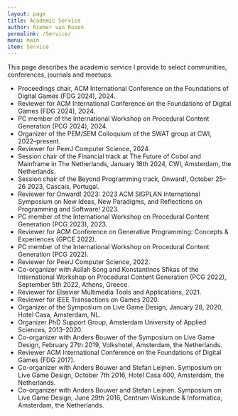 ```yaml
---
layout: page
title: Academic Service
author: Riemer van Rozen
permalink: /Service/
menu: main
item: Service
---
```

This page describes the academic service I provide to select communities, conferences, journals and meetups.

* Proceedings chair, ACM International Conference on the Foundations of Digital Games (FDG 2024), 2024.
* Reviewer for ACM International Conference on the Foundations of Digital Games (FDG 2024), 2024.
* PC member of the International Workshop on Procedural Content Generation (PCG 2024), 2024.
* Organizer of the PEM/SEM Colloquium of the SWAT group at CWI, 2022–present.
* Reviewer for PeerJ Computer Science, 2024.
* Session chair of the Financial track at The Future of Cobol and Mainframe in The Netherlands, January 18th 2024, CWI, Amsterdam, the Netherlands.
* Session chair of the Beyond Programming track, Onward!, October 25–26 2023, Cascais, Portugal.
* Reviewer for Onward! 2023: 2023 ACM SIGPLAN International Symposium on New Ideas, New Paradigms, and Reflections on Programming and Software! 2023.
* PC member of the International Workshop on Procedural Content Generation (PCG 2023), 2023.
* Reviewer for ACM Conference on Generative Programming: Concepts & Experiences (GPCE 2022).
* PC member of the International Workshop on Procedural Content Generation (PCG 2022).
* Reviewer for PeerJ Computer Science, 2022.
* Co-organizer with Asiiah Song and Konstantinos Sfikas of the International Workshop on Procedural Content Generation (PCG 2022), September 5th 2022, Athens, Greece.
* Reviewer for Elsevier Multimedia Tools and Applications, 2021.
* Reviewer for IEEE Transactions on Games 2020.
* Organizer of the Symposium on Live Game Design, January 28, 2020, Hotel Casa, Amsterdam, NL.
* Organizer PhD Support Group, Amsterdam University of Applied Sciences, 2013–2020.
* Co-organizer with Anders Bouwer of the Symposium on Live Game Design, February 27th 2019, Volkshotel,
Amsterdam, the Netherlands.
* Reviewer ACM International Conference on the Foundations of Digital Games (FDG 2017).
* Co-organizer with Anders Bouwer and Stefan Leijnen. Symposium on Live Game Design, October 7th 2016, Hotel Casa 400, Amsterdam, the Netherlands.
* Co-organizer with Anders Bouwer and Stefan Leijnen. Symposium on Live Game Design, June 29th 2016, Centrum Wiskunde & Informatica, Amsterdam, the Netherlands.